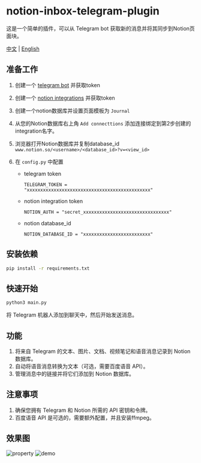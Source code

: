 # notion-inbox-telegram-plugin
这是一个简单的插件，可以从 Telegram bot 获取新的消息并将其同步到Notion页面块。

[中文](https://github.com/cooolr/notion-inbox-telegram-plugin/blob/main/README_ZH.md) | [English](https://github.com/cooolr/notion-inbox-telegram-plugin/blob/main/README.md)

## 准备工作

1. 创建一个 [telegram bot](https://t.me/botfather) 并获取token

2. 创建一个 [notion integrations](https://www.notion.com/my-integrations) 并获取token

3. 创建一个notion数据库并设置页面模板为 `Journal`

4. 从您的Notion数据库右上角 `Add connecttions` 添加连接绑定到第2步创建的integration名字。

5. 浏览器打开Notion数据库并复制database_id `www.notion.so/<username>/<database_id>?v=<view_id>`

6. 在 `config.py` 中配置

    - telegram token

       `TELEGRAM_TOKEN = "xxxxxxxxxxxxxxxxxxxxxxxxxxxxxxxxxxxxxxxxxxxxxx"`

    - notion integration token

       `NOTION_AUTH = "secret_xxxxxxxxxxxxxxxxxxxxxxxxxxxxxxxx"`

    - notion database_id
  
       `NOTION_DATABASE_ID = "xxxxxxxxxxxxxxxxxxxxxxxxx"`

## 安装依赖

``` bash
pip install -r requirements.txt
```

## 快速开始

``` bash
python3 main.py
```

将 Telegram 机器人添加到聊天中，然后开始发送消息。

## 功能

1. 将来自 Telegram 的文本、图片、文档、视频笔记和语音消息记录到 Notion 数据库。
2. 自动将语音消息转换为文本（可选，需要百度语音 API）。
3. 管理消息中的链接并将它们添加到 Notion 数据库。

## 注意事项

1. 确保您拥有 Telegram 和 Notion 所需的 API 密钥和令牌。
2. 百度语音 API 是可选的，需要额外配置，并且安装ffmpeg。

## 效果图
![property](https://github.com/cooolr/notion-inbox-telegram-plugin/raw/main/property.png)
![demo](https://github.com/cooolr/notion-inbox-telegram-plugin/raw/main/demo.png)
